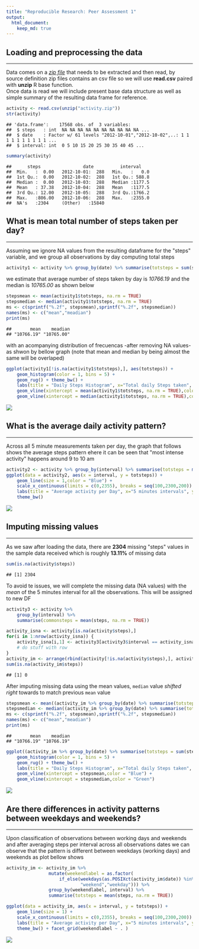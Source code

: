 ```yaml
---
title: "Reproducible Research: Peer Assessment 1"
output: 
  html_document:
    keep_md: true
---
```





## Loading and preprocessing the data
***
Data comes on a [*zip file*](https://d396qusza40orc.cloudfront.net/repdata%2Fdata%2Factivity.zip) that needs to be extracted and then read, by source definition zip files contains an csv file so we will use **read.csv** paired with **unzip** R base function.  
Once data is read we will include present base data structure as well as simple summary of the resulting data frame for reference.

```r
activity <- read.csv(unzip("activity.zip"))
str(activity)
```

```
## 'data.frame':	17568 obs. of  3 variables:
##  $ steps   : int  NA NA NA NA NA NA NA NA NA NA ...
##  $ date    : Factor w/ 61 levels "2012-10-01","2012-10-02",..: 1 1 1 1 1 1 1 1 1 1 ...
##  $ interval: int  0 5 10 15 20 25 30 35 40 45 ...
```

```r
summary(activity)
```

```
##      steps                date          interval     
##  Min.   :  0.00   2012-10-01:  288   Min.   :   0.0  
##  1st Qu.:  0.00   2012-10-02:  288   1st Qu.: 588.8  
##  Median :  0.00   2012-10-03:  288   Median :1177.5  
##  Mean   : 37.38   2012-10-04:  288   Mean   :1177.5  
##  3rd Qu.: 12.00   2012-10-05:  288   3rd Qu.:1766.2  
##  Max.   :806.00   2012-10-06:  288   Max.   :2355.0  
##  NA's   :2304     (Other)   :15840
```

## What is mean total number of steps taken per day?
***
Assuming we ignore NA values from the resulting dataframe for the "steps" variable, and we group all observations by day computing total steps   

```r
activity1 <- activity %>% group_by(date) %>% summarise(totsteps = sum(steps))
```
we estimate that average number of steps taken by day is *10766.19* and the median is *10765.00* as shown below 

```r
stepsmean <- mean(activity1$totsteps, na.rm = TRUE)
stepsmedian <- median(activity1$totsteps, na.rm = TRUE)
ms <- c(sprintf("%.2f", stepsmean),sprintf("%.2f", stepsmedian))
names(ms) <- c("mean","meadian")
print(ms)
```

```
##       mean    meadian 
## "10766.19" "10765.00"
```
with an acompanying distribution of frecuencas -after removing NA values- as shwon by bellow graph (note that mean and median by being almost the same will be overlaped) 

```r
ggplot(activity1[!is.na(activity1$totsteps),], aes(totsteps)) + 
    geom_histogram(color = 1, bins = 5) + 
    geom_rug() + theme_bw() + 
    labs(title = "Daily Steps Histogram", x="Total daily Steps taken", y="Frequency") + 
    geom_vline(xintercept = mean(activity1$totsteps, na.rm = TRUE),color = "Blue") + 
    geom_vline(xintercept = median(activity1$totsteps, na.rm = TRUE),color = "Green")  
```

![](PA1_template_files/figure-html/stepshist-1.png)<!-- -->

## What is the average daily activity pattern?
***
Across all 5 minute measurements taken per day, the graph that follows shows the average steps pattern ehere it can be seen that "most intense activity" happens around 9 to 10 am  

```r
activity2 <- activity %>% group_by(interval) %>% summarise(totsteps = mean(steps, na.rm = TRUE))
ggplot(data = activity2, aes(x = interval, y = totsteps)) +
    geom_line(size = 1,color = "Blue") + 
    scale_x_continuous(limits = c(0,2355), breaks = seq(100,2300,200))  +
    labs(title = "Average activity per Day", x="5 minutes intervals", y="Average Steps Taken") + 
    theme_bw()
```

![](PA1_template_files/figure-html/stepspattern-1.png)<!-- -->

## Imputing missing values
***
As we saw after loading the data, there are **2304** missing "steps" values in the sample data received which is roughly **13.11%** of missing data  

```r
sum(is.na(activity$steps))
```

```
## [1] 2304
```

To avoid te issues, we will complete the missing data (NA values) with the *mean* of the 5 minutes interval for all the observations. This will be assigned to new DF  


```r
activity3 <- activity %>% 
    group_by(interval) %>% 
    summarise(commonsteps = mean(steps, na.rm = TRUE))

activity_isna <- activity[is.na(activity$steps),]
for(i in 1:nrow(activity_isna)) {
    activity_isna[i,1] <- activity3[activity3$interval == activity_isna[i,3],2]
    # do stuff with row
}
activity_im <- arrange(rbind(activity[!is.na(activity$steps),], activity_isna), date, interval)
sum(is.na(activity_im$steps))
```

```
## [1] 0
```

After imputing missing data using the mean values, `median` value *shifted right* towards to match previous `mean` value  

```r
stepsmean <- mean((activity_im %>% group_by(date) %>% summarise(totsteps = sum(steps)))$totsteps)
stepsmedian <- median((activity_im %>% group_by(date) %>% summarise(totsteps = sum(steps)))$totsteps)
ms <- c(sprintf("%.2f", stepsmean),sprintf("%.2f", stepsmedian))
names(ms) <- c("mean","meadian")
print(ms)
```

```
##       mean    meadian 
## "10766.19" "10766.19"
```

```r
ggplot((activity_im %>% group_by(date) %>% summarise(totsteps = sum(steps))), aes(totsteps)) + 
    geom_histogram(color = 1, bins = 5) + 
    geom_rug() + theme_bw() + 
    labs(title = "Daily Steps Histogram", x="Total daily Steps taken", y="Frequency") + 
    geom_vline(xintercept = stepsmean,color = "Blue") + 
    geom_vline(xintercept = stepsmedian,color = "Green")  
```

![](PA1_template_files/figure-html/stepsimputed-1.png)<!-- -->

## Are there differences in activity patterns between weekdays and weekends?
***

Upon classification of observations between working days and weekends and after averaging steps per interval across all observations dates we can observe that the pattern is different between weekdays (working days) and weekends as plot bellow shows   

```r
activity_im <- activity_im %>% 
                mutate(weekendlabel = as.factor(
                    if_else(weekdays(as.POSIXct(activity_im$date)) %in% c("Saturday","Sunday"),
                            "weekend","weekday"))) %>% 
                group_by(weekendlabel, interval) %>% 
                summarise(totsteps = mean(steps, na.rm = TRUE))

ggplot(data = activity_im, aes(x = interval, y = totsteps)) +
    geom_line(size = 1) + 
    scale_x_continuous(limits = c(0,2355), breaks = seq(100,2300,200))  +
    labs(title = "Average activity per Day", x="5 minutes intervals", y="Average Steps Taken") + 
    theme_bw() + facet_grid(weekendlabel ~ . )
```

![](PA1_template_files/figure-html/daytypepattern-1.png)<!-- -->


